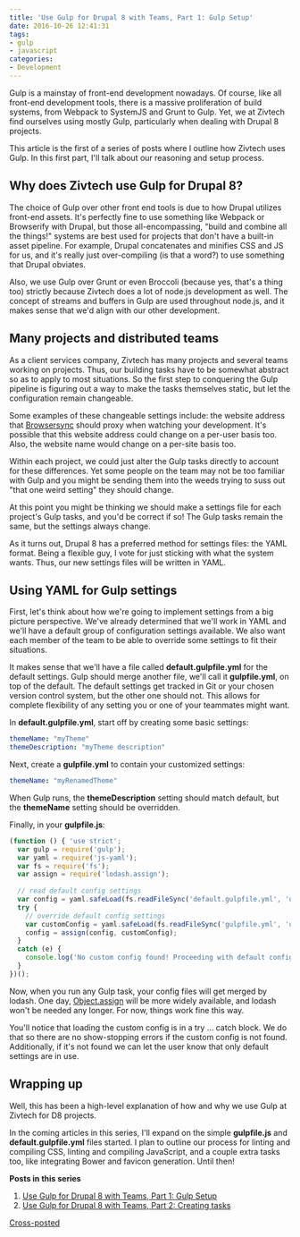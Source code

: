```yaml
---
title: 'Use Gulp for Drupal 8 with Teams, Part 1: Gulp Setup'
date: 2016-10-26 12:41:31
tags:
- gulp
- javascript
categories:
- Development
---
```


Gulp is a mainstay of front-end development nowadays. Of course, like all front-end development tools, there is a massive proliferation of build systems, from Webpack to SystemJS and Grunt to Gulp. Yet, we at Zivtech find ourselves using mostly Gulp, particularly when dealing with Drupal 8 projects.

This article is the first of a series of posts where I outline how Zivtech uses Gulp. In this first part, I'll talk about our reasoning and setup process.

## Why does Zivtech use Gulp for Drupal 8?

The choice of Gulp over other front end tools is due to how Drupal utilizes front-end assets. It's perfectly fine to use something like Webpack or Browserify with Drupal, but those all-encompassing, "build and combine all the things!" systems are best used for projects that don't have a built-in asset pipeline. For example, Drupal concatenates and minifies CSS and JS for us, and it's really just over-compiling (is that a word?) to use something that Drupal obviates.

Also, we use Gulp over Grunt or even Broccoli (because yes, that's a thing too) strictly because Zivtech does a lot of node.js development as well. The concept of streams and buffers in Gulp are used throughout node.js, and it makes sense that we'd align with our other development.

## Many projects and distributed teams

As a client services company, Zivtech has many projects and several teams working on projects. Thus, our building tasks have to be somewhat abstract so as to apply to most situations. So the first step to conquering the Gulp pipeline is figuring out a way to make the tasks themselves static, but let the configuration remain changeable.

Some examples of these changeable settings include: the website address that [Browsersync][1] should proxy when watching your development. It's possible that this website address could change on a per-user basis too. Also, the website name would change on a per-site basis too.

Within each project, we could just alter the Gulp tasks directly to account for these differences. Yet some people on the team may not be too familiar with Gulp and you might be sending them into the weeds trying to suss out "that one weird setting" they should change.

At this point you might be thinking we should make a settings file for each project's Gulp tasks, and you'd be correct if so! The Gulp tasks remain the same, but the settings always change.

As it turns out, Drupal 8 has a preferred method for settings files: the YAML format. Being a flexible guy, I vote for just sticking with what the system wants. Thus, our new settings files will be written in YAML.

## Using YAML for Gulp settings

First, let's think about how we're going to implement settings from a big picture perspective. We've already determined that we'll work in YAML and we'll have a default group of configuration settings available. We also want each member of the team to be able to override some settings to fit their situations.

It makes sense that we'll have a file called **default.gulpfile.yml** for the default settings. Gulp should merge another file, we'll call it **gulpfile.yml**, on top of the default. The default settings get tracked in Git or your chosen version control system, but the other one should not. This allows for complete flexibility of any setting you or one of your teammates might want.

In **default.gulpfile.yml**, start off by creating some basic settings:

``` yaml
themeName: "myTheme"
themeDescription: "myTheme description"
```

Next, create a **gulpfile.yml** to contain your customized settings:

``` yaml
themeName: "myRenamedTheme"
```

When Gulp runs, the **themeDescription** setting should match default, but the **themeName** setting should be overridden.

Finally, in your **gulpfile.js**:

``` javascript
(function () { 'use strict'; 
  var gulp = require('gulp'); 
  var yaml = require('js-yaml'); 
  var fs = require('fs'); 
  var assign = require('lodash.assign'); 
  
  // read default config settings
  var config = yaml.safeLoad(fs.readFileSync('default.gulpfile.yml', 'utf8'), {json: true}); 
  try { 
    // override default config settings
    var customConfig = yaml.safeLoad(fs.readFileSync('gulpfile.yml', 'utf8'), {json: true});
    config = assign(config, customConfig); 
  }
  catch (e) { 
    console.log('No custom config found! Proceeding with default config only.');
  } 
})();
```

Now, when you run any Gulp task, your config files will get merged by lodash. One day, [Object.assign][2] will be more widely available, and lodash won't be needed any longer. For now, things work fine this way.

You'll notice that loading the custom config is in a try ... catch block. We do that so there are no show-stopping errors if the custom config is not found. Additionally, if it's not found we can let the user know that only default settings are in use.

## Wrapping up

Well, this has been a high-level explanation of how and why we use Gulp at Zivtech for D8 projects.

In the coming articles in this series, I'll expand on the simple **gulpfile.js** and **default.gulpfile.yml** files started. I plan to outline our process for linting and compiling CSS, linting and compiling JavaScript, and a couple extra tasks too, like integrating Bower and favicon generation. Until then!

**Posts in this series**

1. [Use Gulp for Drupal 8 with Teams, Part 1: Gulp Setup][3]
2. [Use Gulp for Drupal 8 with Teams, Part 2: Creating tasks][4]

[1]: https://www.browsersync.io
[2]: https://developer.mozilla.org/en-US/docs/Web/JavaScript/Reference/Global_Objects/Object/assign
[3]: https://ofjamescole.com/post/use-gulp-drupal-8-teams-part-1-gulp-setup
[4]: https://ofjamescole.com/post/use-gulp-drupal-8-teams-part-2-creating-tasks

[Cross-posted](https://www.zivtech.com/blog/use-gulp-drupal-8-teams-part-1-gulp-setup "Permalink to Use Gulp for Drupal 8 with Teams, Part 1: Gulp Setup")
  
